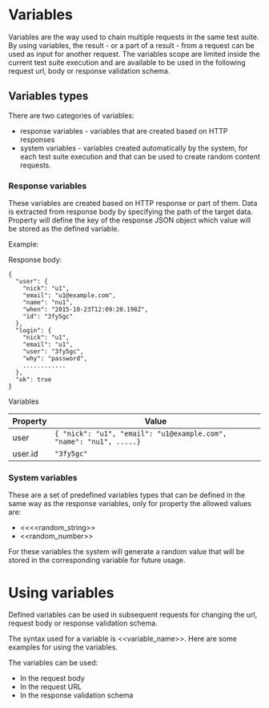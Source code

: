 # Variables

Variables are the way used to chain multiple requests in the same test suite.
By using variables, the result - or a part of a result - from a request can be used as input for another request.
The variables scope are limited inside the current test suite execution and are available to be used in the following request url, body or response validation schema.

## Variables types

There are two categories of variables:
* response variables - variables that are created based on HTTP responses
* system variables - variables created automatically by the system, for each test suite execution and that can be used to create random content requests.

### Response variables

These variables are created based on HTTP response or part of them. Data is extracted from response body by specifying the path of the target data.
Property will define the key of the response JSON object which value will be stored as the defined variable.

Example:

Response body:

```
{
  "user": {
    "nick": "u1",
    "email": "u1@example.com",
    "name": "nu1",
    "when": "2015-10-23T12:09:20.198Z",
    "id": "3fy5gc"
  },
  "login": {
    "nick": "u1",
    "email": "u1",
    "user": "3fy5gc",
    "why": "password",
    ............
  },
  "ok": true
}
```

Variables


| Property | Value |
|----------|-------|
| user | ``` { "nick": "u1", "email": "u1@example.com", "name": "nu1", .....} ``` |
| user.id | ``` "3fy5gc" ``` |

### System variables

These are a set of predefined variables types that can be defined in the same way as the response variables, only for property the allowed values are:

* <<<<random_string>>
* <<random_number>>

For these variables the system will generate a random value that will be stored in the corresponding variable for future usage.

# Using variables

Defined variables can be used in subsequent requests for changing the url, request body or response validation schema.

The syntax used for a variable is <<variable_name>>. Here are some examples for using the variables.

The variables can be used:
* In the request body
* In the request URL
* In the response validation schema
